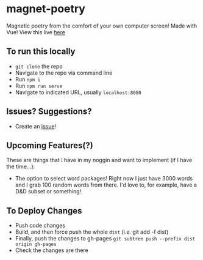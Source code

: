 # magnet-poetry

Magnetic poetry from the comfort of your own computer screen! Made with Vue! View this live [here](https://chinanwu.github.io/magnet-poetry)

## To run this locally

- `git clone` the repo
- Navigate to the repo via command line
- Run `npm i`
- Run `npm run serve`
- Navigate to indicated URL, usually `localhost:8080`

## Issues? Suggestions?

- Create an [issue](https://github.com/chinanwu/magnet-poetry/issues)!

## Upcoming Features(?)

These are things that I have in my noggin and want to implement (if I have the time...):

- The option to select word packages! Right now I just have 3000 words and I grab 100 random words from there. I'd love to, for example, have a D&D subset or something!

## To Deploy Changes
- Push code changes
- Build, and then force push the whole `dist` (i.e. git add -f dist)
- Finally, push the changes to gh-pages `git subtree push --prefix dist origin gh-pages`
- Check the changes are there
